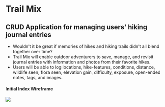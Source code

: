 # Trail Mix

## CRUD Application for managing users' hiking journal entries

* Wouldn't it be great if memories of hikes and hiking trails didn't all blend together over time?
* Trail Mix will enable outdoor adventurers to save, manage, and revisit journal entries with information and photos from their favorite hikes.
* Users will be able to log locations, hike-features, conditions, distance, wildlife seen, flora seen, elevation gain, difficulty, exposure, open-ended notes, tags, and images.

#### Initial Index Wireframe
![](https://i.imgur.com/cGW7dNm.png)
